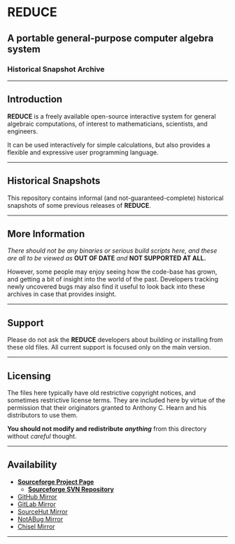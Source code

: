 # REDUCE

## A portable general-purpose computer algebra system

### Historical Snapshot Archive

----

## Introduction

**REDUCE** is a freely available open-source interactive
system for general algebraic computations, of interest to
mathematicians, scientists, and engineers.

It can be used interactively for simple calculations, but
also provides a flexible and expressive user programming language.

----

## Historical Snapshots

This repository contains informal (and not-guaranteed-complete)
historical snapshots of some previous releases of **REDUCE**.

----

## More Information

*There should not be any binaries or serious build scripts here,
and these are all to be viewed as* **OUT OF DATE** *and*
**NOT SUPPORTED AT ALL.**

However, some people may enjoy seeing how the code-base has grown,
and getting a bit of insight into the world of the past. Developers
tracking newly uncovered bugs may also find it useful to look back
into these archives in case that provides insight.

----

## Support

Please do not ask the **REDUCE** developers about building or
installing from these old files. All current support is focused
only on the main version.

----

## Licensing

The files here typically have old restrictive copyright notices, and
sometimes restrictive license terms. They are included here by virtue
of the permission that their originators granted to Anthony C. Hearn
and his distributors to use them.

**You should not modify and redistribute** ***anything*** from this
directory without _careful_ thought.

----

## Availability

- [**Sourceforge Project Page**](https://sourceforge.net/projects/reduce-algebra/)
  - [**Sourceforge SVN Repository**](https://svn.code.sf.net/p/reduce-algebra/code/historical/)
- [GitHub Mirror](https://github.com/reduce-algebra/reduce-historical/)
- [GitLab Mirror](https://gitlab.com/reduce-algebra/reudce-historical)
- [SourceHut Mirror](https://git.sr.ht/~trn/reduce-historical/)
- [NotABug Mirror](https://notabug.org/reduce-algebra/reduce-historical/)
- [Chisel Mirror](https://chiselapp.com/user/reduce-algebra/repository/reduce-historical/)

----
